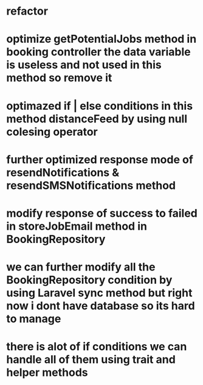 # refactor
# optimize getPotentialJobs method in booking controller the data variable is useless and not used in this method so remove it
# optimazed if | else conditions in this method distanceFeed by using null colesing operator
# further optimized response mode of resendNotifications & resendSMSNotifications method
# modify response of success to failed in storeJobEmail method in BookingRepository
# we can further modify all the BookingRepository condition by using Laravel sync method but right now i dont have database so its hard to manage
# there is alot of if conditions we can handle all of them using trait and helper methods 
